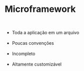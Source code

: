 # Microframework
<br>

- Toda a aplicação em um arquivo <!-- .element: class="fragment highlight-red" data-fragment-index="1" -->
<br><br>
- Poucas convenções <!-- .element: class="fragment highlight-green" data-fragment-index="2" -->
<br><br>
- Incompleto <!-- .element: class="fragment highlight-red" data-fragment-index="3" -->
<br><br>
- Altamente customizável <!-- .element: class="fragment highlight-green" data-fragment-index="4" -->

